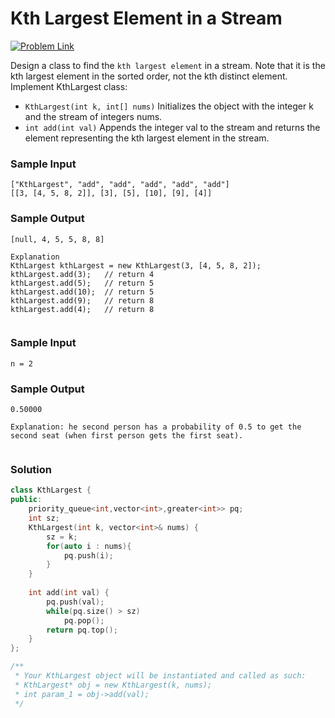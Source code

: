 # Kth Largest Element in a Stream

[![Problem Link](https://img.shields.io/badge/-LeetCode-FFA116?style=for-the-badge&logo=LeetCode&logoColor=black)](https://leetcode.com/problems/kth-largest-element-in-a-stream/)

Design a class to find the `kth largest element` in a stream. 
Note that it is the kth largest element in the sorted order, not the kth distinct element.
Implement KthLargest class:
- `KthLargest(int k, int[] nums)` Initializes the object with the integer k and the stream of integers nums.
- `int add(int val)` Appends the integer val to the stream and returns the element representing the kth largest element in the stream.
 

### Sample Input
```
["KthLargest", "add", "add", "add", "add", "add"]
[[3, [4, 5, 8, 2]], [3], [5], [10], [9], [4]]
```

### Sample Output
```
[null, 4, 5, 5, 8, 8]

Explanation
KthLargest kthLargest = new KthLargest(3, [4, 5, 8, 2]);
kthLargest.add(3);   // return 4
kthLargest.add(5);   // return 5
kthLargest.add(10);  // return 5
kthLargest.add(9);   // return 8
kthLargest.add(4);   // return 8
 
```
### Sample Input
```
n = 2
```

### Sample Output
```
0.50000

Explanation: he second person has a probability of 0.5 to get the second seat (when first person gets the first seat).
 
```

### Solution
```cpp
class KthLargest {
public:
    priority_queue<int,vector<int>,greater<int>> pq;
    int sz;
    KthLargest(int k, vector<int>& nums) {
        sz = k;
        for(auto i : nums){
            pq.push(i);
        }
    }
    
    int add(int val) {
        pq.push(val);
        while(pq.size() > sz)
            pq.pop();
        return pq.top();
    }
};

/**
 * Your KthLargest object will be instantiated and called as such:
 * KthLargest* obj = new KthLargest(k, nums);
 * int param_1 = obj->add(val);
 */
```
